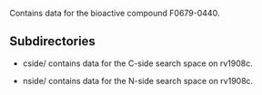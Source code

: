Contains data for the bioactive compound F0679-0440.

## Subdirectories

- cside/ contains data for the C-side search space on rv1908c.

- nside/ contains data for the N-side search space on rv1908c.

